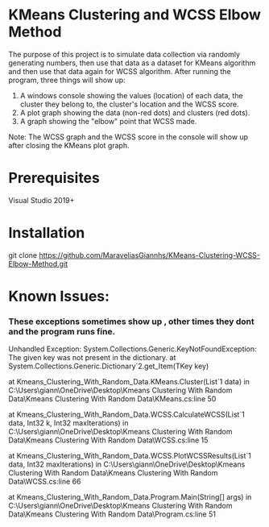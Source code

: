 # KMeans Clustering and WCSS Elbow Method
The purpose of this project is to simulate data collection via randomly generating numbers, then use that data as a dataset for KMeans algorithm and then use that data again for WCSS algorithm. 
After running the program, three things will show up:

1. A windows console showing the values (location) of each data, the cluster they belong to, the cluster's location and the WCSS score.
2. A plot graph showing the data (non-red dots) and clusters (red dots).
3. A graph showing the "elbow" point that WCSS made.

Note: The WCSS graph and the WCSS score in the console will show up after closing the KMeans plot graph.

# Prerequisites
Visual Studio 2019+

# Installation
git clone https://github.com/MaraveliasGiannhs/KMeans-Clustering-WCSS-Elbow-Method.git

# Known Issues:
### These exceptions sometimes show up , other times they dont and the program runs fine. 

Unhandled Exception: System.Collections.Generic.KeyNotFoundException: The given key was not present in the dictionary.
at System.Collections.Generic.Dictionary`2.get_Item(TKey key)

at Kmeans_Clustering_With_Random_Data.KMeans.Cluster(List`1 data) in C:\Users\giann\OneDrive\Desktop\Kmeans Clustering With Random Data\Kmeans Clustering With Random Data\KMeans.cs:line 50

at Kmeans_Clustering_With_Random_Data.WCSS.CalculateWCSS(List`1 data, Int32 k, Int32 maxIterations) in C:\Users\giann\OneDrive\Desktop\Kmeans Clustering With Random Data\Kmeans Clustering With Random Data\WCSS.cs:line 15

at Kmeans_Clustering_With_Random_Data.WCSS.PlotWCSSResults(List`1 data, Int32 maxIterations) in C:\Users\giann\OneDrive\Desktop\Kmeans Clustering With Random Data\Kmeans Clustering With Random Data\WCSS.cs:line 66

at Kmeans_Clustering_With_Random_Data.Program.Main(String[] args) in C:\Users\giann\OneDrive\Desktop\Kmeans Clustering With Random Data\Kmeans Clustering With Random Data\Program.cs:line 51






